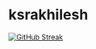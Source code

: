 # ksrakhilesh

[![GitHub Streak](https://github-readme-streak-stats.herokuapp.com/?user=ksrakhilesh&theme=material-palenight)](https://git.io/streak-stats)
